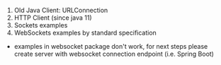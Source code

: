 1. Old Java Client: URLConnection
2. HTTP Client (since java 11)
3. Sockets examples
4. WebSockets examples by standard specification
- examples in websocket package don't work, for next steps please create server with websocket connection endpoint (i.e. Spring Boot)